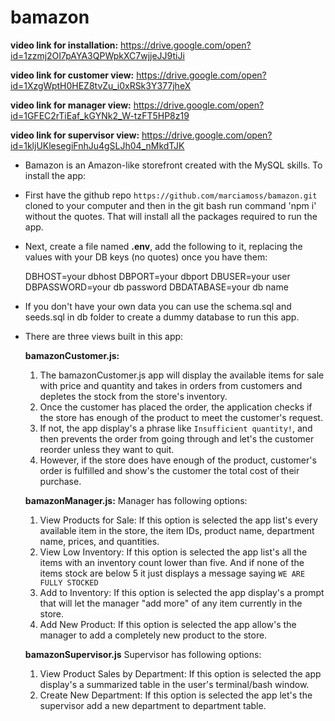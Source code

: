 # bamazon

**video link for installation:** https://drive.google.com/open?id=1zzmj2OI7pAYA3QPWpkXC7wjjeJJ9tiJi

**video link for customer view:** https://drive.google.com/open?id=1XzgWptH0HEZ8tvZu_i0xRSk3Y377jheX

**video link for manager view:** https://drive.google.com/open?id=1GFEC2rTiEaf_kGYNk2_W-tzFT5HP8z19

**video link for supervisor view:** https://drive.google.com/open?id=1kljUKlesegiFnhJu4gSLJh04_nMkdTJK

* Bamazon is an Amazon-like storefront created with the MySQL skills.
To install the app:
* First have the github repo `https://github.com/marciamoss/bamazon.git` cloned to your computer and then in the git    bash run command 'npm i' without the quotes. That will install all the packages required to run the app.
* Next, create a file named **.env**, add the following to it, replacing the values with your DB keys (no quotes)       once you have them:

    DBHOST=your dbhost 
    DBPORT=your dbport
    DBUSER=your user 
    DBPASSWORD=your db password
    DBDATABASE=your db name

* If you don't have your own data you can use the schema.sql and seeds.sql in db folder to create a dummy database to run this app.

* There are three views built in this app:

    **bamazonCustomer.js:**
    1. The bamazonCustomer.js app will display the available items for sale with price and quantity and takes in orders from customers and depletes the stock from the store's inventory. 
    2. Once the customer has placed the order, the application checks if the store has enough of the product to meet the customer's request.
    3. If not, the app display's a phrase like `Insufficient quantity!`, and then prevents the order from going through and let's the customer reorder unless they want to quit.
    4. However, if the store does have enough of the product, customer's order is fulfilled and show's the customer the total cost of their purchase.

    **bamazonManager.js:**
    Manager has following options:
    1. View Products for Sale: If this option is selected the app list's every available item in the store, the item IDs, product name, department name, prices, and quantities.
    2. View Low Inventory: If this option is selected the app list's all the items with an inventory count lower than five. And if none of the items stock are below 5 it just displays a message saying `WE ARE FULLY STOCKED`
    3. Add to Inventory:  If this option is selected the app display's a prompt that will let the manager "add more" of any item currently in the store.
    4. Add New Product:  If this option is selected the app allow's the manager to add a completely new product to the store.

    **bamazonSupervisor.js**
    Supervisor has following options:
    1. View Product Sales by Department: If this option is selected the app display's a summarized table in the user's  terminal/bash window.
    2. Create New Department: If this option is selected the app let's the supervisor add a new department to department table.

    
     
